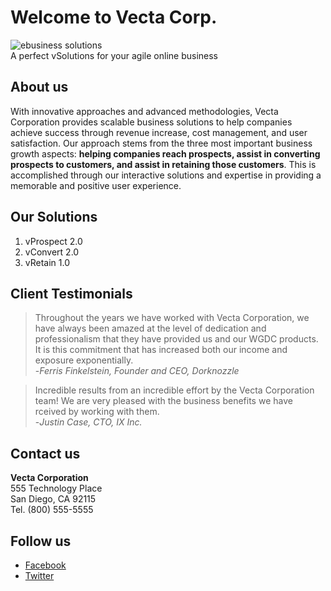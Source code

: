 # Welcome to Vecta Corp.

![ebusiness solutions](https://www.aranetllc.com/fileslibrary/desktop/pages/aranet-ebusiness-solutions.jpg)  
A perfect vSolutions for your agile online business  

## About us

With innovative approaches and advanced methodologies, Vecta Corporation provides scalable business solutions to help companies achieve success through revenue increase, cost management, and user satisfaction. Our approach stems from the three most important business growth aspects: **helping companies reach prospects, assist in converting prospects to customers, and assist in retaining those customers**. This is accomplished through our interactive solutions and expertise in providing a memorable and positive user experience.

## Our Solutions
1. vProspect 2.0
2. vConvert 2.0
3. vRetain 1.0

## Client Testimonials
> Throughout the years we have worked with Vecta Corporation, we have always been amazed at the level of dedication and professionalism that they have provided us and our WGDC products. It is this commitment that has increased both our income and exposure exponentially.  
> -_Ferris Finkelstein, Founder and CEO, Dorknozzle_

> Incredible results from an incredible effort by the Vecta Corporation team! We are very pleased with the business benefits we have rceived by working with them.  
> -_Justin Case, CTO, IX Inc._

## Contact us

**Vecta Corporation**  
555 Technology Place  
San Diego, CA 92115  
Tel. (800) 555-5555  

## Follow us
* [Facebook](https://www.facebook.com)
* [Twitter](https://www.twitter.com)